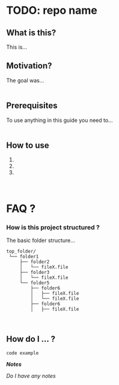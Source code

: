

# TODO: repo name

## What is this?
This is...
<br />

## Motivation?
The goal was...
<br />
<br />
## Prerequisites 
To use anything in this guide you need to...
<br />
<br />

## How to use

1.
2.
3.
<br />

# FAQ ?

### How is this project structured ? 
The basic folder structure... 
```
top_folder/
 └── folder1
     ├── folder2
     │   └── fileX.file
     ├── folder3
     │   └── fileX.file
     └── folder5
         ├── folder6
         │   ├── fileX.file
         │   └── fileX.file
         ├── folder6
         │   ├── fileX.file
```
<br />

## How do I ... ?


```
code example
```

***Notes*** 

*Do I have any notes*
